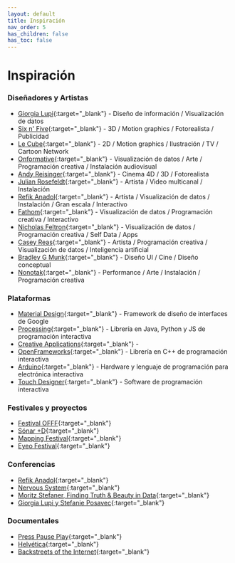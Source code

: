 ```yaml
---
layout: default
title: Inspiración
nav_order: 5
has_children: false
has_toc: false
---
```


# Inspiración

### Diseñadores y Artistas

- [Giorgia Lupi](http://giorgialupi.com/){:target="_blank"} - Diseño de información / Visualización de datos 
- [Six n' Five](https://sixnfive.com/){:target="_blank"} - 3D / Motion graphics / Fotorealista / Publicidad    
- [Le Cube](http://lecube.tv/){:target="_blank"} - 2D / Motion graphics / Ilustración / TV / Cartoon Network  
- [Onformative](https://www.onformative.com/){:target="_blank"} - Visualización de datos / Arte / Programación creativa / Instalación audiovisual  
- [Andy Reisinger](https://reisinger.studio/){:target="_blank"} - Cinema 4D / 3D / Fotorealista  
- [Julian Rosefeldt](https://www.julianrosefeldt.com/film-and-video-works/manifesto-_2014-2015/installation_views/installation-views/){:target="_blank"} - Artista / Video multicanal / Instalación  
- [Refik Anadol](http://refikanadol.com/){:target="_blank"} - Artista / Visualización de datos / Instalación / Gran escala / Interactivo  
- [Fathom](https://fathom.info/projects/){:target="_blank"} - Visualización de datos / Programación creativa / Interactivo  
- [Nicholas Feltron](http://feltron.com/){:target="_blank"} - Visualización de datos / Programación creativa / Self Data / Apps  
- [Casey Reas](https://reas.com/){:target="_blank"} - Artista / Programación creativa / Visualización de datos / Inteligencia artificial  
- [Bradley G Munk](https://gmunk.com/){:target="_blank"} - Diseño UI / Cine / Diseño conceptual  
- [Nonotak](https://nonotak.com/){:target="_blank"} - Performance / Arte / Instalación / Programación creativa  
  

### Plataformas

- [Material Design](https://material.io/design){:target="_blank"} - Framework de diseño de interfaces de Google  
- [Processing](https://processing.org/exhibition/){:target="_blank"} - Librería en Java, Python y JS de programación interactiva
- [Creative Applications](https://www.creativeapplications.net){:target="_blank"} - 
- [OpenFrameworks](https://openframeworks.cc){:target="_blank"} - Librería en C++ de programación interactiva 
- [Arduino](https://create.arduino.cc/projecthub){:target="_blank"} - Hardware y lenguaje de programación para electrónica interactiva  
- [Touch Designer](https://derivative.ca/){:target="_blank"} - Software de programación interactiva  


### Festivales y proyectos

- [Festival OFFF](https://offf.barcelona/){:target="_blank"}  
- [Sónar +D](http://sonarplusd.com){:target="_blank"}  
- [Mapping Festival](https://2019.mappingfestival.com/){:target="_blank"}  
- [Eyeo Festival](http://eyeofestival.com/){:target="_blank"}  
  

### Conferencias

- [Refik Anadol](https://vimeo.com/355843371){:target="_blank"}  
- [Nervous System](https://vimeo.com/33369209){:target="_blank"}  
- [Moritz Stefaner, Finding Truth & Beauty in Data](https://vimeo.com/71798105){:target="_blank"}  
- [Giorgia Lupi y Stefanie Posavec](https://vimeo.com/133608605){:target="_blank"}  

  

### Documentales

- [Press Pause Play](https://vimeo.com/34608191){:target="_blank"}  
- [Helvética](https://vimeo.com/ondemand/helvetica3/232874751){:target="_blank"} 
- [Backstreets of the Internet](https://vimeo.com/78696554){:target="_blank"}  


